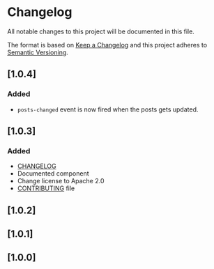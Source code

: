 # Changelog
All notable changes to this project will be documented in this file.

The format is based on [Keep a Changelog](http://keepachangelog.com/en/1.0.0/)
and this project adheres to [Semantic Versioning](http://semver.org/spec/v2.0.0.html).

## [1.0.4]

### Added

- `posts-changed` event is now fired when the posts gets updated.

## [1.0.3]
### Added
- [CHANGELOG](./CHANGELOG.md)
- Documented component
- Change license to Apache 2.0
- [CONTRIBUTING](./CONTRIBUTING.md) file

## [1.0.2]
## [1.0.1]
## [1.0.0]
